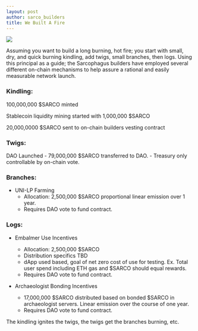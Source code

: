 ```yaml
---
layout: post
author: sarco_builders
title: We Built A Fire
---
```


<img class="post-hero-img img-fluid" src="{{site.baseurl}}/assets/img/fire.gif"/>

Assuming you want to build a long burning, hot fire; you start with small, dry, and quick burning kindling, add twigs, small branches, then logs. Using this principal as a guide; the Sarcophagus builders have employed several different on-chain mechanisms to help assure a rational and easily measurable network launch.

### Kindling: 
100,000,000 $SARCO minted

Stablecoin liquidity mining started with 1,000,000 $SARCO

20,000,0000 $SARCO sent to on-chain builders vesting contract


### Twigs:
DAO Launched
	- 79,000,000 $SARCO transferred to DAO.
	- Treasury only controllable by on-chain vote. 

### Branches:
 - UNI-LP Farming
	- Allocation: 2,500,000 $SARCO proportional linear emission over 1 year. 
	- Requires DAO vote to fund contract.

### Logs:
- Embalmer Use Incentives
	- Allocation: 2,500,000 $SARCO
	- Distribution specifics TBD
	- dApp used based, goal of net zero cost of use for testing. Ex. Total user spend including ETH gas and $SARCO should equal rewards. 
	- Requires DAO vote to fund contract.


- Archaeologist Bonding Incentives
	- 17,000,000 $SARCO distributed based on bonded $SARCO in archaeologist servers. Linear emission over the course of one year.
	- Requires DAO vote to fund contract.


The kindling ignites the twigs, the twigs get the branches burning, etc. 
